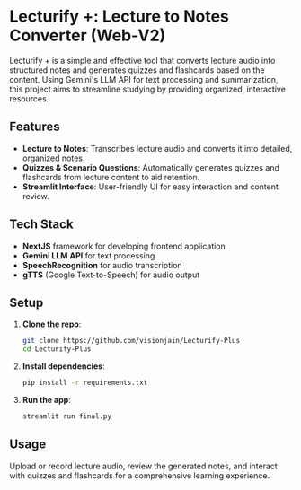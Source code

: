 # Lecturify +: Lecture to Notes Converter (Web-V2)

Lecturify + is a simple and effective tool that converts lecture audio into structured notes and generates quizzes and flashcards based on the content. Using Gemini's LLM API for text processing and summarization, this project aims to streamline studying by providing organized, interactive resources.

## Features

- **Lecture to Notes**: Transcribes lecture audio and converts it into detailed, organized notes.
- **Quizzes & Scenario Questions**: Automatically generates quizzes and flashcards from lecture content to aid retention.
- **Streamlit Interface**: User-friendly UI for easy interaction and content review.

## Tech Stack

- **NextJS** framework for developing frontend application
- **Gemini LLM API** for text processing
- **SpeechRecognition** for audio transcription
- **gTTS** (Google Text-to-Speech) for audio output

## Setup

1. **Clone the repo**:
    ```bash
    git clone https://github.com/visionjain/Lecturify-Plus
    cd Lecturify-Plus
    ```

2. **Install dependencies**:
    ```bash
    pip install -r requirements.txt
    ```

3. **Run the app**:
    ```bash
    streamlit run final.py
    ```

## Usage

Upload or record lecture audio, review the generated notes, and interact with quizzes and flashcards for a comprehensive learning experience.
